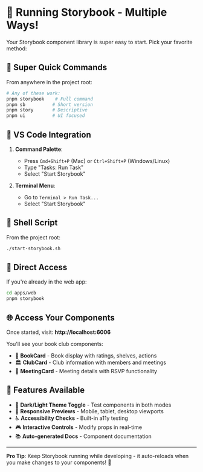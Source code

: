# 🚀 Running Storybook - Multiple Ways!

Your Storybook component library is super easy to start. Pick your favorite method:

## 🎯 Super Quick Commands

From anywhere in the project root:

```bash
# Any of these work:
pnpm storybook    # Full command
pnpm sb          # Short version
pnpm story       # Descriptive
pnpm ui          # UI focused
```

## 🔧 VS Code Integration

1. **Command Palette**:
   - Press `Cmd+Shift+P` (Mac) or `Ctrl+Shift+P` (Windows/Linux)
   - Type "Tasks: Run Task"
   - Select "Start Storybook"

2. **Terminal Menu**:
   - Go to `Terminal > Run Task...`
   - Select "Start Storybook"

## 📜 Shell Script

From the project root:
```bash
./start-storybook.sh
```

## 📱 Direct Access

If you're already in the web app:
```bash
cd apps/web
pnpm storybook
```

## 🌐 Access Your Components

Once started, visit: **http://localhost:6006**

You'll see your book club components:
- 📖 **BookCard** - Book display with ratings, shelves, actions
- 🏛️ **ClubCard** - Club information with members and meetings
- 📅 **MeetingCard** - Meeting details with RSVP functionality

## 🎨 Features Available

- 🌙 **Dark/Light Theme Toggle** - Test components in both modes
- 📱 **Responsive Previews** - Mobile, tablet, desktop viewports
- ♿ **Accessibility Checks** - Built-in a11y testing
- 🎮 **Interactive Controls** - Modify props in real-time
- 📚 **Auto-generated Docs** - Component documentation

---

**Pro Tip**: Keep Storybook running while developing - it auto-reloads when you make changes to your components! 🔄
